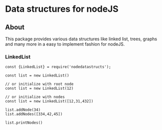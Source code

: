 # Data structures for nodeJS

## About
This package provides various data structures like linked list, trees, graphs and many more in a easy to implement fashion for nodeJS.

### LinkedList

```
const {LinkedList} = require('nodedatastructs');

const list = new LinkedList() 

// or initialize with root node
const list = new LinkedList(12) 

// or initialize with nodes
const list = new LinkedList([12,31,432]) 

list.addNode(34)
list.addNodes([334,42,45])

list.printNodes()

```
